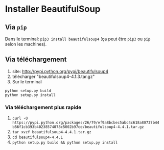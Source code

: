 # Installer BeautifulSoup

## Via `pip`

Dans le terminal: `pip3 install beautifulsoup4` (ça peut être `pip3` ou `pip` selon les machines).

## Via téléchargement

1. site: http://pypi.python.org/pypi/beautifulsoup4
2. télécharger "beautifulsoup4-4.1.3.tar.gz"
3. Sur le terminal
```
python setup.py build 
python setup.py install
```

### Via téléchargement plus rapide

1. `curl -O https://pypi.python.org/packages/26/79/ef9a8bcbec5abc4c618a80737b44b56f1cb393b40238574078c5002b97ce/beautifulsoup4-4.4.1.tar.gz`
2. `tar xvzf beautifulsoup4-4.4.1.tar.gz`
3. `cd beautifulsoup4-4.4.1`
4. `python setup.py build && python setup.py install`
